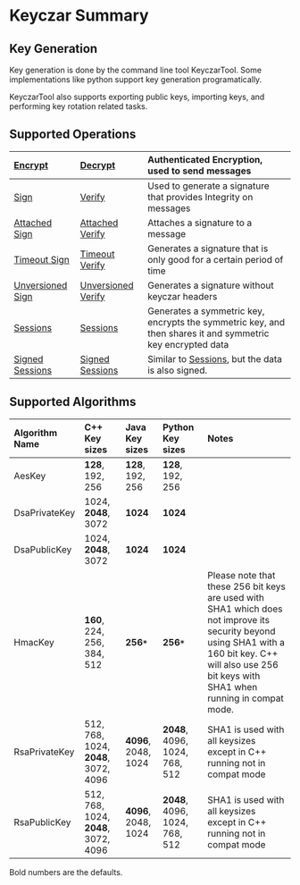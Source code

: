# Keyczar Summary #

## Key Generation ##
Key generation is done by the command line tool KeyczarTool. Some implementations like python support key generation programatically.

KeyczarTool also supports exporting public keys, importing keys, and performing key rotation related tasks.

## Supported Operations ##

| [Encrypt](OperationEncrypt.md)  |  [Decrypt](OperationDecrypt.md) | Authenticated Encryption, used to send messages |
|:--------------------------------|:--------------------------------|:------------------------------------------------|
| [Sign](OperationSign.md)        |  [Verify](OperationVerify.md)   | Used to generate a signature that provides Integrity on messages |
| [Attached Sign](OperationAttachedSign.md)  |  [Attached Verify](OperationAttachedVerify.md) | Attaches a signature to a message               |
| [Timeout Sign](OperationTimeoutSign.md) | [Timeout Verify](OperationTimeoutVerify.md) | Generates a signature that is only good for a certain period of time |
| [Unversioned Sign](OperationUnversionedSign.md) | [Unversioned Verify](OperationUnversionedVerify.md) | Generates a signature without keyczar headers   |
| [Sessions](OperationSessions.md) | [Sessions](OperationSessions.md) | Generates a symmetric key, encrypts the symmetric key, and then shares it and symmetric key encrypted data |
| [Signed Sessions](OperationSignedSessions.md) | [Signed Sessions](OperationSignedSessions.md) | Similar to [Sessions](OperationSessions.md), but the data is also signed. |

## Supported Algorithms ##
| **Algorithm Name** |  **C++ Key sizes**| **Java Key sizes**| **Python Key sizes** | **Notes** |
|:-------------------|:------------------|:------------------|:---------------------|:----------|
| AesKey             | **128**, 192, 256 | **128**, 192, 256 | **128**, 192, 256    |           |
| DsaPrivateKey      | 1024, **2048**, 3072 | **1024**          | **1024**             |           |
| DsaPublicKey       | 1024, **2048**, 3072 | **1024**          | **1024**             |           |
| HmacKey            |  **160**, 224, 256, 384, 512 | **256` * `**      | **256` * `**         | Please note that these 256 bit keys are used with SHA1 which does not improve its security beyond using SHA1 with a 160 bit key. C++ will also use 256 bit keys with SHA1 when running in compat mode.  |
| RsaPrivateKey      | 512, 768, 1024, **2048**, 3072, 4096 | **4096**, 2048, 1024 | **2048**, 4096, 1024, 768, 512 | SHA1 is used with all keysizes except in C++ running not in compat mode |
| RsaPublicKey       | 512, 768, 1024, **2048**, 3072, 4096 | **4096**, 2048, 1024 | **2048**, 4096, 1024, 768, 512 | SHA1 is used with all keysizes except in C++ running not in compat mode |

Bold numbers are the defaults.